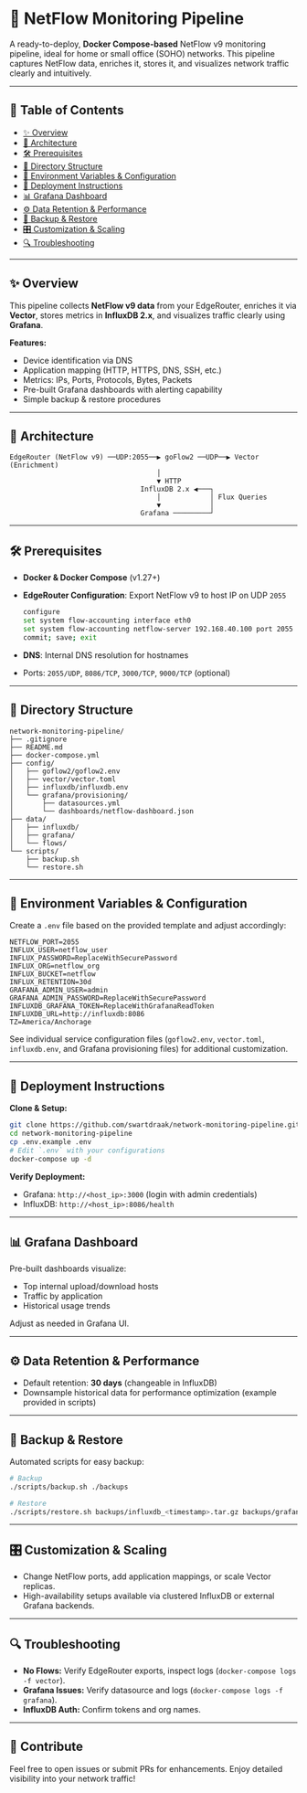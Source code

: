 # 🚀 NetFlow Monitoring Pipeline

A ready-to-deploy, **Docker Compose-based** NetFlow v9 monitoring pipeline, ideal for home or small office (SOHO) networks. This pipeline captures NetFlow data, enriches it, stores it, and visualizes network traffic clearly and intuitively.

---

## 📑 Table of Contents

* [✨ Overview](#-overview)
* [📡 Architecture](#-architecture)
* [🛠️ Prerequisites](#-prerequisites)
* [📂 Directory Structure](#-directory-structure)
* [🔧 Environment Variables & Configuration](#-environment-variables--configuration)
* [🚀 Deployment Instructions](#-deployment-instructions)
* [📊 Grafana Dashboard](#-grafana-dashboard)
* [⚙️ Data Retention & Performance](#-data-retention--performance)
* [💾 Backup & Restore](#-backup--restore)
* [🎛️ Customization & Scaling](#-customization--scaling)
* [🔍 Troubleshooting](#-troubleshooting)

---

## ✨ Overview

This pipeline collects **NetFlow v9 data** from your EdgeRouter, enriches it via **Vector**, stores metrics in **InfluxDB 2.x**, and visualizes traffic clearly using **Grafana**.

**Features:**

* Device identification via DNS
* Application mapping (HTTP, HTTPS, DNS, SSH, etc.)
* Metrics: IPs, Ports, Protocols, Bytes, Packets
* Pre-built Grafana dashboards with alerting capability
* Simple backup & restore procedures

---

## 📡 Architecture

```
EdgeRouter (NetFlow v9) ──UDP:2055──▶ goFlow2 ──UDP──▶ Vector (Enrichment)
                                    │
                                    ▼ HTTP
                                InfluxDB 2.x ◀───┐
                                    │            │ Flux Queries
                                    ▼            │
                                Grafana ─────────┘
```

---

## 🛠️ Prerequisites

* **Docker & Docker Compose** (v1.27+)
* **EdgeRouter Configuration**: Export NetFlow v9 to host IP on UDP `2055`

  ```bash
  configure
  set system flow-accounting interface eth0
  set system flow-accounting netflow-server 192.168.40.100 port 2055 version 9
  commit; save; exit
  ```
* **DNS**: Internal DNS resolution for hostnames
* Ports: `2055/UDP`, `8086/TCP`, `3000/TCP`, `9000/TCP` (optional)

---

## 📂 Directory Structure

```
network-monitoring-pipeline/
├── .gitignore
├── README.md
├── docker-compose.yml
├── config/
│   ├── goflow2/goflow2.env
│   ├── vector/vector.toml
│   ├── influxdb/influxdb.env
│   └── grafana/provisioning/
│       ├── datasources.yml
│       └── dashboards/netflow-dashboard.json
├── data/
│   ├── influxdb/
│   ├── grafana/
│   └── flows/
└── scripts/
    ├── backup.sh
    └── restore.sh
```

---

## 🔧 Environment Variables & Configuration

Create a `.env` file based on the provided template and adjust accordingly:

```env
NETFLOW_PORT=2055
INFLUX_USER=netflow_user
INFLUX_PASSWORD=ReplaceWithSecurePassword
INFLUX_ORG=netflow_org
INFLUX_BUCKET=netflow
INFLUX_RETENTION=30d
GRAFANA_ADMIN_USER=admin
GRAFANA_ADMIN_PASSWORD=ReplaceWithSecurePassword
INFLUXDB_GRAFANA_TOKEN=ReplaceWithGrafanaReadToken
INFLUXDB_URL=http://influxdb:8086
TZ=America/Anchorage
```

See individual service configuration files (`goflow2.env`, `vector.toml`, `influxdb.env`, and Grafana provisioning files) for additional customization.

---

## 🚀 Deployment Instructions

**Clone & Setup:**

```bash
git clone https://github.com/swartdraak/network-monitoring-pipeline.git
cd network-monitoring-pipeline
cp .env.example .env
# Edit `.env` with your configurations
docker-compose up -d
```

**Verify Deployment:**

* Grafana: `http://<host_ip>:3000` (login with admin credentials)
* InfluxDB: `http://<host_ip>:8086/health`

---

## 📊 Grafana Dashboard

Pre-built dashboards visualize:

* Top internal upload/download hosts
* Traffic by application
* Historical usage trends

Adjust as needed in Grafana UI.

---

## ⚙️ Data Retention & Performance

* Default retention: **30 days** (changeable in InfluxDB)
* Downsample historical data for performance optimization (example provided in scripts)

---

## 💾 Backup & Restore

Automated scripts for easy backup:

```bash
# Backup
./scripts/backup.sh ./backups

# Restore
./scripts/restore.sh backups/influxdb_<timestamp>.tar.gz backups/grafana_<timestamp>.tar.gz
```

---

## 🎛️ Customization & Scaling

* Change NetFlow ports, add application mappings, or scale Vector replicas.
* High-availability setups available via clustered InfluxDB or external Grafana backends.

---

## 🔍 Troubleshooting

* **No Flows:** Verify EdgeRouter exports, inspect logs (`docker-compose logs -f vector`).
* **Grafana Issues:** Verify datasource and logs (`docker-compose logs -f grafana`).
* **InfluxDB Auth:** Confirm tokens and org names.

---

## 📌 Contribute

Feel free to open issues or submit PRs for enhancements. Enjoy detailed visibility into your network traffic!